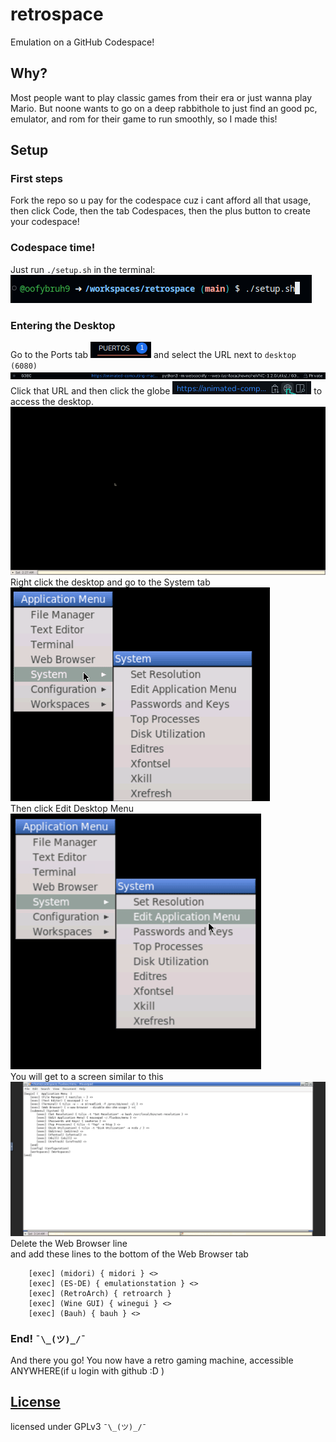 # retrospace

Emulation on a GitHub Codespace!

## Why?

Most people want to play classic games from their era or just wanna play Mario. But noone wants to go on a deep rabbithole to just find an good pc, emulator, and rom for their game to run smoothly, so I made this!

## Setup

### First steps

Fork the repo so u pay for the codespace cuz i cant afford all that usage, then click Code, then the tab Codespaces, then the plus button to create your codespace!

### Codespace time!

Just run `./setup.sh` in the terminal:  
![setup.sh](./images/start.sh.png)  

### Entering the Desktop

Go to the Ports tab ![ports](./images/ports.png) and select the URL next to `desktop (6080)` ![6080](./images/6080.png)  Click that URL and then click the globe ![globe](./images/globe.png) to access the desktop.  
![desktop](./images/desk.png)  
Right click the desktop and go to the System tab  
![sys](./images/sub-menu.png)  
Then click Edit Desktop Menu  
![edit](./images/edit.png)  
You will get to a screen similar to this  
![fluxbox](./images/fluxbox.png)  
Delete the Web Browser line  
and add these lines to the bottom of the Web Browser tab  

```text
    [exec] (midori) { midori } <>
    [exec] (ES-DE) { emulationstation } <>
    [exec] (RetroArch) { retroarch }
    [exec] (Wine GUI) { winegui } <>
    [exec] (Bauh) { bauh } <>
```

### End! `¯\_(ツ)_/¯`

And there you go! You now have a retro gaming machine, accessible ANYWHERE(if u login with github :D )

## [License](LICENSE)

licensed under GPLv3 `¯\_(ツ)_/¯`
